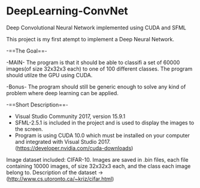 # DeepLearning-ConvNet
Deep Convolutional Neural Network implemented using CUDA and SFML

This project is my first atempt to implement a Deep Neural Network.

-==The Goal==-

-MAIN-
The program is that it should be able to classifi a set of 60000 images(of size 32x32x3 each) to one of 100 different classes.
The program should utilze the GPU using CUDA.

-Bonus-
The program should still be generic enough to solve any kind of problem where deep learning can be applied.

-==Short Description==-

* Visual Studio Community 2017, version 15.9.1
* SFML-2.5.1 is included in the project and is used to display the images to the screen.
* Program is using CUDA 10.0 which must be installed on your computer and integrated with Visual Studio 2017. (https://developer.nvidia.com/cuda-downloads)

Image dataset included: CIFAR-10. Images are saved in .bin files, each file containing 10000 images, of size 32x32x3 each, and the class each image belong to. Description of the dataset ->(http://www.cs.utoronto.ca/~kriz/cifar.html)

